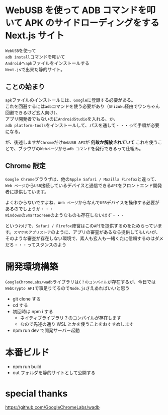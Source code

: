 # WebUSB を使って ADB コマンドを叩いて APK のサイドローディングをする Next.js サイト

`WebUSB`を使って  
`adb install`コマンドを叩いて  
`Android`へ`apk`ファイルをインストールする  
`Next.js`で出来た静的サイト。

## ことの始まり

`apk`ファイルのインストールには、`Google`に登録する必要がある。  
これを回避するには`adb`コマンドを使う必要があり（`Shizuku`経由でワンちゃん回避できるけど玄人向け）、  
アプリ開発者でもないのに`AndroidStudio`を入れる、か、  
`adb platform-tools`をインストールして、パスを通して・・・って手順が必要になる。

が、後述しますが`Chrome`だけ`WebUSB API`が **何故か解放されていて** これを使うことで、ブラウザの`Webページ`から`adb コマンド`を発行できるって仕組み。

## Chrome 限定

`Google Chrome`ブラウザは、他の`Apple Safari / Mozilla Firefox`と違って、  
`Web ページ`から`USB`接続しているデバイスと通信できる`API`をフロントエンド開発者に提供しています。

よくわからないですよね、`Web ページ`からなんで`USB`デバイスを操作する必要があるのでしょうか・・・  
`Windows`の`SmartScreen`のようなものも存在しないはず・・・

というわけで、`Safari / Firefox`陣営はこの`API`を提供するのをためらっています。`スマホのアプリストア`のように、アプリの審査があるなら提供してもいいが、そのような審査が存在しない環境で、素人も玄人も一緒くたに信頼するのはダメだろ・・・ってスタンスのよう

# 開発環境構築
`GoogleChromeLabs/wadb`ライブラリは`C？のコンパイル`が存在するが、今日では`WebCrypto API`で事足りてるので`Node.js`さえあればいいと思う

- git clone する
- cd する
- 初回時は npm i する
    - ネイティブライブラリ？のコンパイルが存在します
    - なので先述の通り WSL とかを使うことをおすすめします
- npm run dev で開発サーバー起動

# 本番ビルド

- npm run build
- out フォルダを静的サイトとして公開する

# special thanks
https://github.com/GoogleChromeLabs/wadb